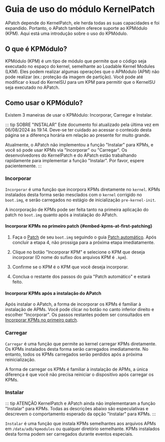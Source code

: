# Guia de uso do módulo KernelPatch

APatch depende do KernelPatch, ele herda todas as suas capacidades e foi expandido. Portanto, o APatch também oferece suporte ao KPMódulo (KPM). Aqui está uma introdução sobre o uso do KPMódulo.

## O que é KPMódulo?

KPMódulo (KPM) é um tipo de módulo que permite que o código seja executado no espaço do kernel, semelhante ao Loadable Kernel Modules (LKM). Eles podem realizar algumas operações que o APMódulo (APM) não pode realizar (ex.: proteção da imagem de partição). Você pode até modificar o ksud do KernelSU para um KPM para permitir que o KernelSU seja executado no APatch.

## Como usar o KPMódulo?

Existem 3 maneiras de usar o KPMódulo: Incorporar, Carregar e Instalar.

::: tip SOBRE "INSTALAR"
Este documento foi atualizado pela última vez em 06/08/2024 às 19:14. Deve-se ter cuidado ao acessar o conteúdo desta página se a diferença horária em relação ao presente for muito grande.

Atualmente, o APatch não implementou a função "Instalar" para KPMs, e você só pode usar KPMs via "Incorporar" ou "Carregar". Os desenvolvedores do KernelPatch e do APatch estão trabalhando rapidamente para implementar a função "Instalar". Por favor, espere pacientemente.
:::

### Incorporar

`Incorporar` é uma função que incorpora KPMs diretamente no `kernel`. KPMs instalados desta forma serão mesclados com o `kernel` corrigido no `boot.img`, e serão carregados no estágio de inicialização `pre-kernel-init`.

A incorporação de KPMs pode ser feita tanto na primeira aplicação do patch no `boot.img` quanto após a instalação do APatch.

#### Incorporar KPMs no primeiro patch {#embed-kpms-at-first-patching}

1. Faça o [Patch](/pt_BR/install#patch) de seu `boot.img` seguindo o guia [Patch automático](/pt_BR/install#automatically-patching). Após concluir a etapa 4, não prossiga para a próxima etapa imediatamente.

2. Clique no botão "Incorporar KPM" e selecione o KPM que deseja incorporar (O nome do sufixo dos arquivos KPM é `.kpm`).

3. Confirme se o KPM é o KPM que você deseja incorporar.

4. Conclua o restante dos passos do guia "Patch automático" e estará feito.

#### Incorporar KPMs após a instalação do APatch

Após instalar o APatch, a forma de incorporar os KPMs é familiar à instalação de APMs. Você pode clicar no botão no canto inferior direito e escolher "Incorporar". Os passos restantes podem ser consultados em [Incorporar KPMs no primeiro patch](/pt_BR/kpm-usage-guide#embed-kpms-at-first-patching).

### Carregar

`Carregar` é uma função que permite ao kernel carregar KPMs diretamente. Os KPMs instalados desta forma serão carregados imediatamente. No entanto, todos os KPMs carregados serão perdidos após a próxima reinicialização.

A forma de carregar os KPMs é familiar à instalação de APMs, a única diferença é que você não precisa reiniciar o dispositivo após carregar os KPMs.

### Instalar

::: tip ATENÇÃO
KernelPatch e APatch ainda não implementaram a função "Instalar" para KPMs. Todas as descrições abaixo são especulativas e descrevem o comportamento esperado da opção "Instalar" para KPMs.
:::

`Instalar` é uma função que instala KPMs semelhantes aos arquivos APMs em `/data/adb/kpmodules` ou qualquer diretório semelhante. KPMs instalados desta forma podem ser carregados durante eventos especiais.
